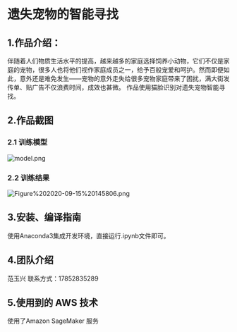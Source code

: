 # 遗失宠物的智能寻找

## 1.作品介绍：

伴随着人们物质生活水平的提高，越来越多的家庭选择饲养小动物，它们不仅是家庭的宠物，很多人也将他们视作家庭成员之一，给予百般宠爱和呵护。然而即便如此，意外还是难免发生——宠物的意外走失给很多宠物家庭带来了困扰，满大街发传单、贴广告不仅浪费时间，成效也甚微。
作品使用猫脸识别对遗失宠物智能寻找。

## 2.作品截图

### 2.1 训练模型

![model.png](attachment:model.png)

### 2.2 训练结果

![Figure%202020-09-15%20145806.png](attachment:Figure%202020-09-15%20145806.png)

## 3.安装、编译指南

使用Anaconda3集成开发环境，直接运行.ipynb文件即可。

## 4.团队介绍

范玉兴 
联系方式：17852835289

## 5.使用到的 AWS 技术

使用了Amazon SageMaker 服务


```python

```
